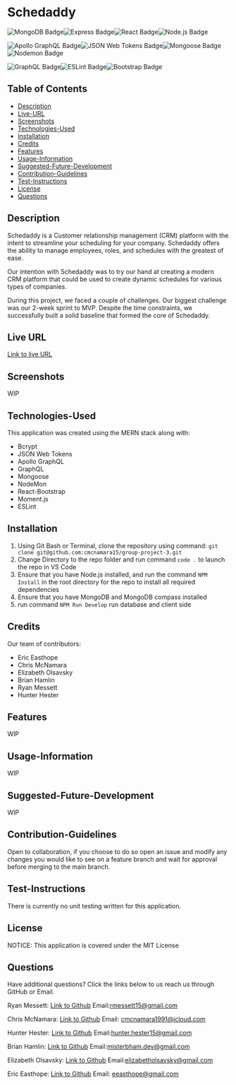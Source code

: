 # Schedaddy

![MongoDB Badge](https://img.shields.io/badge/MongoDB-47A248?logo=mongodb&logoColor=fff&style=flat-square)![Express Badge](https://img.shields.io/badge/Express-000?logo=express&logoColor=fff&style=flat-square)![React Badge](https://img.shields.io/badge/React-61DAFB?logo=react&logoColor=000&style=flat-square)![Node.js Badge](https://img.shields.io/badge/Node.js-393?logo=nodedotjs&logoColor=fff&style=flat-square)

![Apollo GraphQL Badge](https://img.shields.io/badge/Apollo%20GraphQL-311C87?logo=apollographql&logoColor=fff&style=flat-square)![JSON Web Tokens Badge](https://img.shields.io/badge/JSON%20Web%20Tokens-000?logo=jsonwebtokens&logoColor=fff&style=flat-square)![Mongoose Badge](https://img.shields.io/badge/Mongoose-800?logo=mongoose&logoColor=fff&style=flat-square)![Nodemon Badge](https://img.shields.io/badge/Nodemon-76D04B?logo=nodemon&logoColor=fff&style=flat-square)

![GraphQL Badge](https://img.shields.io/badge/GraphQL-E10098?logo=graphql&logoColor=fff&style=flat-square)![ESLint Badge](https://img.shields.io/badge/ESLint-4B32C3?logo=eslint&logoColor=fff&style=flat-square)![Bootstrap Badge](https://img.shields.io/badge/Bootstrap-7952B3?logo=bootstrap&logoColor=fff&style=flat-square)

## Table of Contents

* [Description](#description)
* [Live-URL](#live-url)
* [Screenshots](#screenshots)
* [Technologies-Used](#technologies-used)
* [Installation](#installation)
* [Credits](#credits)
* [Features](#features)
* [Usage-Information](#usage-information)
* [Suggested-Future-Development](#suggested-future-development)
* [Contribution-Guidelines](#contribution-guidelines)
* [Test-Instructions](#test-instructions)
* [License](#license)
* [Questions](#questions)

## Description

Schedaddy is a Customer relationship management (CRM) platform with the intent to streamline your scheduling for your company. Schedaddy offers the ability to manage employees, roles, and schedules with the greatest of ease.

Our intention with Schedaddy was to try our hand at creating a modern CRM platform that could be used to create dynamic schedules for various types of companies.

During this project, we faced a couple of challenges. Our biggest challenge was our 2-week sprint to MVP. Despite the time constraints, we successfully built a solid baseline that formed the core of Schedaddy.

## Live URL

[Link to live URL](https://schedaddy-0dffdc6ab2cd.herokuapp.com/)

## Screenshots

WIP

## Technologies-Used

This application was created using the MERN stack along with:

* Bcrypt
* JSON Web Tokens
* Apollo GraphQL
* GraphQL
* Mongoose
* NodeMon
* React-Bootstrap
* Moment.js
* ESLint

## Installation

1. Using Git Bash or Terminal, clone the repository using command: `git clone git@github.com:cmcnamara15/group-project-3.git`
2. Change Directory to the repo folder and run command `code .` to launch the repo in VS Code
3. Ensure that you have Node.js installed, and run the command `NPM Install` in the root directory for the repo to install all required dependencies
4. Ensure that you have MongoDB and MongoDB compass installed
5. run command `NPM Run Develop` run database and client side

## Credits

Our team of contributors:

* Eric Easthope
* Chris McNamara
* Elizabeth Olsavsky
* Brian Hamlin
* Ryan Messett
* Hunter Hester

## Features

WIP

## Usage-Information

WIP

## Suggested-Future-Development

WIP

## Contribution-Guidelines

Open to collaboration, if you choose to do so open an issue and modify any changes you would like to see on a feature branch and wait for approval before merging to the main branch.

## Test-Instructions

There is currently no unit testing written for this application.

## License

NOTICE: This application is covered under the MIT License

## Questions

Have additional questions? Click the links below to us reach us through GitHub or Email.

Ryan Messett: [Link to Github](https://github.com/rmessett15) Email:[rmessett15@gmail.com](mailto:rmessett15@gmail.com)

Chris McNamara: [Link to Github](https://github.com/cmcnamara15) Email: [cmcnamara1991@icloud.com](mailto:cmcnamara1991@icloud.com)

Hunter Hester: [Link to Github](https://github.com/HunterHester) Email:[hunter.hester15@gmail.com](mailto:hunter.hester15@gmail.com)

Brian Hamlin: [Link to Github](https://github.com/MisterBham) Email:[misterbham.dev@gmail.com](mailto:misterbham.dev@gmail.com)

Elizabeth Olsavsky: [Link to Github](https://github.com/elizabetholsavsky) Email:[elizabetholsavsky@gmail.com](mailto:elizabetholsavsky@gmail.com)

Eric Easthope: [Link to Github](https://github.com/eeast) Email: [eeasthope@gmail.com](mailto:eeasthope@gmail.com)
